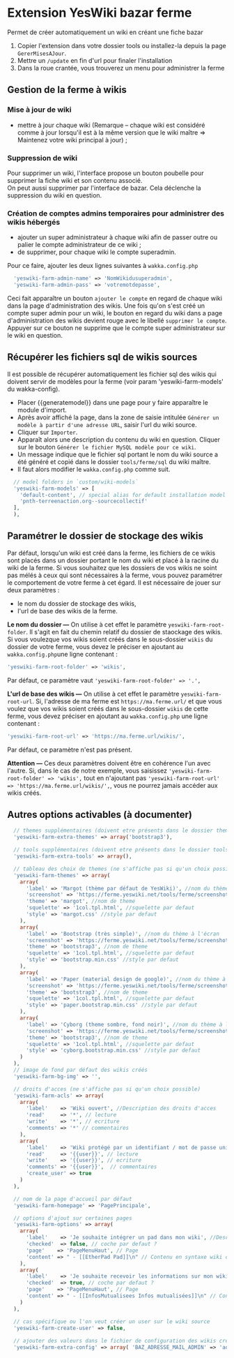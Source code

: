 # Extension YesWiki bazar ferme

Permet de créer automatiquement un wiki en créant une fiche bazar

1) Copier l'extension dans votre dossier tools ou installez-la depuis la page `GererMisesAJour`.
2) Mettre un `/update` en fin d'url pour finaler l'installation
3) Dans la roue crantée, vous trouverez un menu pour administrer la ferme

## Gestion de la ferme à wikis

### Mise à jour de wiki

- mettre à jour chaque wiki (Remarque – chaque wiki est considéré comme à jour lorsqu'il est à la même version que le wiki maître => Maintenez votre wiki principal à jour) ;

### Suppression de wiki

Pour supprimer un wiki, l'interface propose un bouton poubelle pour supprimer la fiche wiki et son contenu associé.  
On peut aussi supprimer par l'interface de bazar. Cela déclenche la suppression du wiki en question.

### Création de comptes admins temporaires pour administrer des wikis hébergés

- ajouter un super administrateur à chaque wiki afin de passer outre ou palier le compte administrateur de ce wiki ;
- de supprimer, pour chaque wiki le compte superadmin.

Pour ce faire, ajouter les deux lignes suivantes à `wakka.config.php`

```php
  'yeswiki-farm-admin-name' => 'NomWikidusuperadmin',
  'yeswiki-farm-admin-pass' => 'votremotdepasse',
```

Ceci fait apparaître un bouton `ajouter le compte` en regard de chaque wiki dans la page d'administration des wikis.
Une fois qu'on s'est créé un compte super admin pour un wiki, le bouton en regard du wiki dans a page d'administration des wikis devient rouge avec le libellé `supprimer le compte`. Appuyer sur ce bouton ne supprime que le compte super administrateur sur le wiki en question.

## Récupérer les fichiers sql de wikis sources

Il est possible de récupérer automatiquement les fichier sql des wikis qui doivent servir de modèles pour la ferme (voir param 'yeswiki-farm-models' du wakka-config).

- Placer {{generatemodel}} dans une page pour y faire apparaître le module d'import.
- Après avoir affiché la page, dans la zone de saisie intitulée `Générer un modèle à partir d'une adresse URL`, saisir l'url du wiki source.
- Cliquer sur `Importer`.
- Apparaît alors une description du contenu du wiki en question. Cliquer sur le bouton `Générer le fichier MySQL modèle pour ce wiki`.
- Un message indique que le fichier sql portant le nom du wiki source a été généré et copié dans le dossier `tools/ferme/sql` du wiki maître.
- Il faut alors modifier le `wakka.config.php` comme suit.

```php
  // model folders in `custom/wiki-models`
  'yeswiki-farm-models' => [
    'default-content', // special alias for default installation model
    'pnth-terreenaction.org--sourcecollectif' 
  ],
  ),
```

## Paramétrer le dossier de stockage des wikis

Par défaut, lorsqu'un wiki est créé dans la ferme, les fichiers de ce wikis sont placés dans un dossier portant le nom du wiki et placé à la racine du wiki de la ferme. Si vous souhaitez que les dossiers de vos wikis ne soint pas mélés à ceux qui sont nécessaires à la ferme, vous pouvez paramétrer le comportement de votre ferme à cet égard.
Il est nécessaire de jouer sur deux paramètres :

- le nom du dossier de stockage des wikis,
- l'url de base des wikis de la ferme.

**Le nom du dossier —** On utilise à cet effet le paramètre `yeswiki-farm-root-folder`. Il s'agit en fait du chemin relatif du dossier de staockage des wikis.
Si vous voulezque vos wikis soient créés dans le sous-dossier `wikis` du dossier de votre ferme, vous devez le préciser en ajoutant au `wakka.config.php`une ligne contenant :

```php
'yeswiki-farm-root-folder' => 'wikis',
```

Par défaut, ce paramètre vaut `'yeswiki-farm-root-folder' => '.',`

**L'url de base des wikis —** On utilise à cet effet le paramètre `yeswiki-farm-root-url`.
Si, l'adresse de ma ferme est `https://ma.ferme.url/` et que vous voulez que vos wikis soient créés dans le sous-dossier `wikis` de cette ferme, vous devez préciser en ajoutant au `wakka.config.php` une ligne contenant :

```php
'yeswiki-farm-root-url' => 'https://ma.ferme.url/wikis/',
```

Par défaut, ce paramètre n'est pas présent.

**Attention —** Ces deux paramètres doivent être en cohérence l'un avec l'autre.
Si, dans le cas de notre exemple, vous saisissez `'yeswiki-farm-root-folder' => 'wikis',` tout en n'ajoutant pas `'yeswiki-farm-root-url' => 'https://ma.ferme.url/wikis/',`, vous ne pourrez jamais accéder aux wikis créés.

## Autres options activables (à documenter)

```php
  // themes supplémentaires (doivent etre présents dans le dossier themes du wiki source)
  'yeswiki-farm-extra-themes' => array('bootstrap3'),

  // tools supplémentaires (doivent etre présents dans le dossier tools du wiki source)
  'yeswiki-farm-extra-tools' => array(),

  // tableau des choix de themes (ne s'affiche pas si qu'un choix possible)
  'yeswiki-farm-themes' => array(
    array(
      'label' => 'Margot (thème par défaut de YesWiki)', //nom du thème à l'écran
      'screenshot' => 'https://ferme.yeswiki.net/tools/ferme/screenshots/margot.jpg', //screenshot du theme dans tools/ferme/screenshots
      'theme' => 'margot', //nom de theme
      'squelette' => '1col.tpl.html', //squelette par defaut
      'style' => 'margot.css' //style par defaut
    ),
    array(
      'label' => 'Bootstrap (très simple)', //nom du thème à l'écran
      'screenshot' => 'https://ferme.yeswiki.net/tools/ferme/screenshots/bootstrap.jpg', //screenshot du theme dans tools/ferme/screenshots
      'theme' => 'bootstrap3', //nom de theme
      'squelette' => '1col.tpl.html', //squelette par defaut
      'style' => 'bootstrap.min.css' //style par defaut
    ),
    array(
      'label' => 'Paper (material design de google)', //nom du thème à l'écran
      'screenshot' => 'https://ferme.yeswiki.net/tools/ferme/screenshots/paper.jpg', //screenshot du theme dans tools/ferme/screenshots
      'theme' => 'bootstrap3', //nom de theme
      'squelette' => '1col.tpl.html', //squelette par defaut
      'style' => 'paper.bootstrap.min.css' //style par defaut
    ),
    array(
      'label' => 'Cyborg (theme sombre, fond noir)', //nom du thème à l'écran
      'screenshot' => 'https://ferme.yeswiki.net/tools/ferme/screenshots/cyborg.jpg', //screenshot du theme dans tools/ferme/screenshots
      'theme' => 'bootstrap3', //nom de theme
      'squelette' => '1col.tpl.html', //squelette par defaut
      'style' => 'cyborg.bootstrap.min.css' //style par defaut
    )
  ),
  // image de fond par défaut des wikis créés
  'yeswiki-farm-bg-img' => '',

  // droits d'acces (ne s'affiche pas si qu'un choix possible)
  'yeswiki-farm-acls' => array(
    array(
      'label'    => 'Wiki ouvert', //Description des droits d'acces
      'read'     => '*', // lecture
      'write'    => '*', // ecriture
      'comments' => '*' // commentaires
    ),
    array(
      'label'    => 'Wiki protégé par un identifiant / mot de passe unique', //Description des droits d'acces
      'read'     => '{{user}}', // lecture
      'write'    => '{{user}}', // ecriture
      'comments' => '{{user}}',  // commentaires
      'create_user' => true
    )
  ),

  // nom de la page d'accueil par défaut
  'yeswiki-farm-homepage' => 'PagePrincipale',

  // options d'ajout sur certaines pages
  'yeswiki-farm-options' => array(
    array(
      'label'    => 'Je souhaite intégrer un pad dans mon wiki', //Description de l'ajout
      'checked'  => false, // coche par defaut ?
      'page'    => 'PageMenuHaut', // Page
      'content' => " - [[EtherPad Pad]]\n" // Contenu en syntaxe wiki de l'ajout
    ),
    array(
      'label'    => 'Je souhaite recevoir les informations sur mon wiki des autres projets', //Description de l'ajout
      'checked'  => true, // coche par defaut ?
      'page'    => 'PageMenuHaut', // Page
      'content' => " - [[InfosMutualisees Infos mutualisées]]\n" // Contenu en syntaxe wiki de l'ajout
    )
  ),

  // cas spécifique ou l'on veut créer un user sur le wiki source
  'yeswiki-farm-create-user' => false,
  
  // ajouter des valeurs dans le fichier de configuration des wikis créés
  'yeswiki-farm-extra-config' => array( 'BAZ_ADRESSE_MAIL_ADMIN' => 'admin@yeswiki.test'),
```
